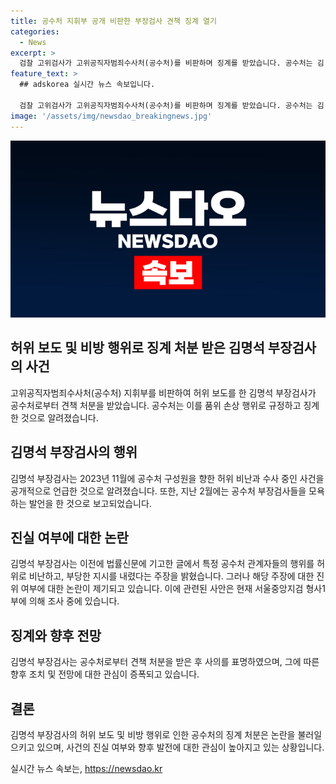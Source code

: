 ```yaml
---
title: 공수처 지휘부 공개 비판한 부장검사 견책 징계 열기
categories:
  - News
excerpt: >
  검찰 고위검사가 고위공직자범죄수사처(공수처)를 비판하며 징계를 받았습니다. 공수처는 김 부장검사를 견책 처분으로 징계한 이유로 2023년 11월에 언론을 통해 공수처 구성원을 비방하고 수사 중인 사건을 공개한 것과 상대방을 모욕한 발언 등을 들었습니다. 김 부장검사는 공수처 주장을 비판하며 사의를 표명한 바 있습니다.
feature_text: >
  ## adskorea 실시간 뉴스 속보입니다.

  검찰 고위검사가 고위공직자범죄수사처(공수처)를 비판하며 징계를 받았습니다. 공수처는 김 부장검사를 견책 처분으로 징계한 이유로 2023년 11월에 언론을 통해 공수처 구성원을 비방하고 수사 중인 사건을 공개한 것과 상대방을 모욕한 발언 등을 들었습니다. 김 부장검사는 공수처 주장을 비판하며 사의를 표명한 바 있습니다.
image: '/assets/img/newsdao_breakingnews.jpg'
---
```


<p><img src="/assets/img/newsdao_breakingnews.jpg" alt="adskorea 속보" /></p>

<h2 data-ke-size="size26">허위 보도 및 비방 행위로 징계 처분 받은 김명석 부장검사의 사건</h2>

<p data-ke-size="size16">고위공직자범죄수사처(공수처) 지휘부를 비판하여 허위 보도를 한 김명석 부장검사가 공수처로부터 견책 처분을 받았습니다. 공수처는 이를 품위 손상 행위로 규정하고 징계한 것으로 알려졌습니다.</p>

<h2 data-ke-size="size26">김명석 부장검사의 행위</h2>

<p data-ke-size="size16">김명석 부장검사는 2023년 11월에 공수처 구성원을 향한 허위 비난과 수사 중인 사건을 공개적으로 언급한 것으로 알려졌습니다. 또한, 지난 2월에는 공수처 부장검사들을 모욕하는 발언을 한 것으로 보고되었습니다.</p>

<h2 data-ke-size="size26">진실 여부에 대한 논란</h2>

<p data-ke-size="size16">김명석 부장검사는 이전에 법률신문에 기고한 글에서 특정 공수처 관계자들의 행위를 허위로 비난하고, 부당한 지시를 내렸다는 주장을 밝혔습니다. 그러나 해당 주장에 대한 진위 여부에 대한 논란이 제기되고 있습니다. 이에 관련된 사안은 현재 서울중앙지검 형사1부에 의해 조사 중에 있습니다.</p>

<h2 data-ke-size="size26">징계와 향후 전망</h2>

<p data-ke-size="size16">김명석 부장검사는 공수처로부터 견책 처분을 받은 후 사의를 표명하였으며, 그에 따른 향후 조치 및 전망에 대한 관심이 증폭되고 있습니다.</p>

<h2 data-ke-size="size26">결론</h2>

<p data-ke-size="size16">김명석 부장검사의 허위 보도 및 비방 행위로 인한 공수처의 징계 처분은 논란을 불러일으키고 있으며, 사건의 진실 여부와 향후 발전에 대한 관심이 높아지고 있는 상황입니다.</p>
실시간 뉴스 속보는, <a href="https://newsdao.kr" rel="dofollow">https://newsdao.kr</a>


